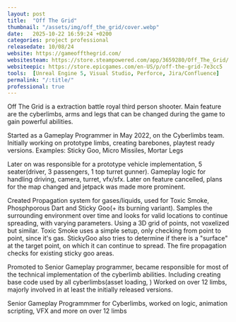 ```yaml
---
layout: post
title:  "Off The Grid"
thumbnail: "/assets/img/off_the_grid/cover.webp"
date:   2025-10-22 16:59:24 +0200
categories: project professional
releasedate: 10/08/24
website: https://gameoffthegrid.com/
websitesteam: https://store.steampowered.com/app/3659280/Off_The_Grid/
websiteepic: https://store.epicgames.com/en-US/p/off-the-grid-7e3cc5
tools:  [Unreal Engine 5, Visual Studio, Perforce, Jira/Confluence]
permalink: "/:title/"
professional: true
---
```


Off The Grid is a extraction battle royal third person shooter.
Main feature are the cyberlimbs, arms and legs that can be changed during the game to gain powerful abilities.

Started as a Gameplay Programmer in May 2022, on the Cyberlimbs team.
Initially working on prototype limbs, creating barebones, playtest ready versions.
Examples: Sticky Goo, Micro Missiles, Mortar Legs

Later on was responsible for a prototype vehicle implementation, 5 seater(driver, 3 passengers, 1 top turret gunner).
Gameplay logic for handling driving, camera, turret, vfx/sfx.
Later on feature cancelled, plans for the map changed and jetpack was made more prominent.

Created Propagation system for gases/liquids, used for Toxic Smoke, Phosphporous Dart and Sticky Goo(+ its burning variant).
Samples the surrounding environment over time and looks for valid locations to continue spreading, with varying parameters.
Using a 3D grid of points, not voxelized but similar.
Toxic Smoke uses a simple setup, only checking from point to point, since it's gas.
StickyGoo also tries to determine if there is a "surface" at the target point, on which it can continue to spread.
The fire propagation checks for existing sticky goo areas.

Promoted to Senior Gameplay programmer, became responsible for most of the technical implementation of the cyberlimb abilities.
Including creating base code used by all cyberlimbs(asset loading, )
Worked on over 12 limbs, majorly involved in at least the initially released versions.

Senior Gameplay Programmmer for Cyberlimbs, worked on logic, animation scripting, VFX and more on over 12 limbs

